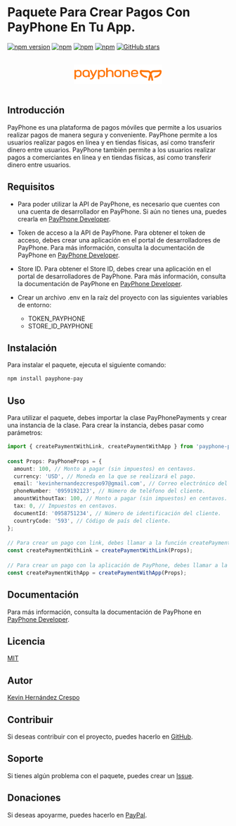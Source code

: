 # Paquete Para Crear Pagos Con PayPhone En Tu App.

[![npm version](https://badge.fury.io/js/payphone-payments.svg)](https://www.npmjs.com/package/payphone-pay)
[![npm](https://img.shields.io/npm/dt/payphone-payments.svg)](https://www.npmjs.com/package/payphone-pay)
[![npm](https://img.shields.io/npm/dm/payphone-payments.svg)](https://www.npmjs.com/package/payphone-pay)
[![npm](https://img.shields.io/npm/l/payphone-payments.svg)](https://www.npmjs.com/package/payphone-pay)
[![GitHub stars](https://img.shields.io/github/stars/Kevinhc23/payphone-payments.svg?style=social&label=Star)](https://github.com/Kevinhc23/payphone-pay.git)

<div style="display: flex; justify-content: center; align-items: center; height: 80px; ">
  <img src="./src/assets/logopayphonenew.svg" alt="PayPhone" style="max-width: 200px; height: auto;">
</div>

## Introducción

PayPhone es una plataforma de pagos móviles que permite a los usuarios realizar pagos de manera segura y conveniente. PayPhone permite a los usuarios realizar pagos en línea y en tiendas físicas, así como transferir dinero entre usuarios. PayPhone también permite a los usuarios realizar pagos a comerciantes en línea y en tiendas físicas, así como transferir dinero entre usuarios.

## Requisitos

- Para poder utilizar la API de PayPhone, es necesario que cuentes con una cuenta de desarrollador en PayPhone. Si aún no tienes una, puedes crearla en [PayPhone Developer](https://appdeveloper.payphonetodoesposible.com/).

- Token de acceso a la API de PayPhone. Para obtener el token de acceso, debes crear una aplicación en el portal de desarrolladores de PayPhone. Para más información, consulta la documentación de PayPhone en [PayPhone Developer](https://appdeveloper.payphonetodoesposible.com/).

- Store ID. Para obtener el Store ID, debes crear una aplicación en el portal de desarrolladores de PayPhone. Para más información, consulta la documentación de PayPhone en [PayPhone Developer](https://appdeveloper.payphonetodoesposible.com/).

- Crear un archivo .env en la raíz del proyecto con las siguientes variables de entorno:

  - TOKEN_PAYPHONE
  - STORE_ID_PAYPHONE

## Instalación

Para instalar el paquete, ejecuta el siguiente comando:

```bash
npm install payphone-pay
```

## Uso

Para utilizar el paquete, debes importar la clase PayPhonePayments y crear una instancia de la clase. Para crear la instancia, debes pasar como parámetros:

```typescript
import { createPaymentWithLink, createPaymentWithApp } from 'payphone-payments';

const Props: PayPhoneProps = {
  amount: 100, // Monto a pagar (sin impuestos) en centavos.
  currency: 'USD', // Moneda en la que se realizará el pago.
  email: 'kevinhernandezcrespo97@gmail.com', // Correo electrónico del cliente.
  phoneNumber: '0959192123', // Número de teléfono del cliente.
  amountWithoutTax: 100, // Monto a pagar (sin impuestos) en centavos.
  tax: 0, // Impuestos en centavos.
  documentId: '0958751234', // Número de identificación del cliente.
  countryCode: '593', // Código de país del cliente.
};

// Para crear un pago con link, debes llamar a la función createPaymentWithLink y pasar como parámetro el objeto Props.
const createPaymentWithLink = createPaymentWithLink(Props);

// Para crear un pago con la aplicación de PayPhone, debes llamar a la función createPaymentWithApp y pasar como parámetro el objeto Props.
const createPaymentWithApp = createPaymentWithApp(Props);
```

## Documentación

Para más información, consulta la documentación de PayPhone en [PayPhone Developer](https://appdeveloper.payphonetodoesposible.com/).

## Licencia

[MIT](https://choosealicense.com/licenses/mit/)

## Autor

[Kevin Hernández Crespo](https://github.com/Kevinhc23)

## Contribuir

Si deseas contribuir con el proyecto, puedes hacerlo en [GitHub](https://github.com/Kevinhc23/payphone-payments).

## Soporte

Si tienes algún problema con el paquete, puedes crear un [Issue](https://github.com/Kevinhc23/payphone-payments/issues).

## Donaciones

Si deseas apoyarme, puedes hacerlo en [PayPal](https://paypal.me/Kevinhc23?country.x=EC&locale.x=es_XC).
